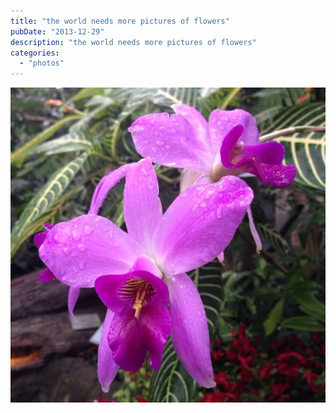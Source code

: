 ```yaml
---
title: "the world needs more pictures of flowers"
pubDate: "2013-12-29"
description: "the world needs more pictures of flowers"
categories:
  - "photos"
---
```


![Flower](flower.jpg)
